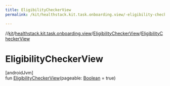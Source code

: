 ```yaml
---
title: EligibilityCheckerView
permalink: /kit/healthstack.kit.task.onboarding.view/-eligibility-checker-view/-eligibility-checker-view.html

---
```

//[kit](../../../index.html)/[healthstack.kit.task.onboarding.view](../index.html)/[EligibilityCheckerView](index.html)/[EligibilityCheckerView](-eligibility-checker-view.html)



# EligibilityCheckerView



[androidJvm]\
fun [EligibilityCheckerView](-eligibility-checker-view.html)(pageable: [Boolean](https://kotlinlang.org/api/latest/jvm/stdlib/kotlin/-boolean/index.html) = true)




